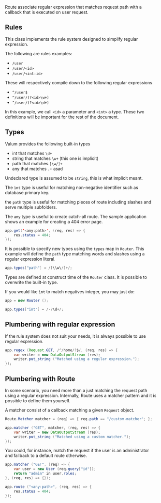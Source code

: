 Route associate regular expression that matches request path with a callback
that is executed on user request.

Rules
-----

This class implements the rule system designed to simplify regular expression.

The following are rules examples:

 - `/user`
 - `/user/<id>`
 - `/user/<int:id>`

These will respectively compile down to the following regular expressions

 - `^/user$`
 - `^/user/(?<id>\w+)`
 - `^/user/(?<id>\d+)`

In this example, we call `<id>` a parameter and `<int>` a type. These two
definitions will be important for the rest of the document.

Types
-----

Valum provides the following built-in types

 - int that matches `\d+`
 - string that matches `\w+` (this one is implicit)
 - path that matches `[\w/]+`
 - any that matches `.+` asad

Undeclared type is assumed to be `string`, this is what implicit meant.

The `ìnt` type is useful for matching non-negative identifier such as database
primary key.

the `path` type is useful for matching pieces of route including slashes and
serve multiple subfolders.

The `any` type is useful to create catch-all route. The sample application shows
an example for creating a 404 error page.

```java
app.get('<any:path>', (req, res) => {
    res.status = 404;
});
```

It is possible to specify new types using the `types` map in `Router`. This
example will define the `path` type matching words and slashes using a regular
expression literal.

```java
app.types["path"] = /[\\w\/]+/;
```

Types are defined at construct time of the `Router` class. It is possible to
overwrite the built-in type.

If you would like `ìnt` to match negatives integer, you may just do:

```java
app = new Router ();

app.types["int"] = /-?\d+/;
```

Plumbering with regular expression
----------------------------------

If the rule system does not suit your needs, it is always possible to use
regular expression.

```java
app.regex (Request.GET, /^/home/?$/, (req, res) => {
    var writer = new DataOutputStream (res);
    writer.put_string ("Matched using a regular expression.");
});
```

Plumbering with Route
---------------------

In some scenario, you need more than a just matching the request path using a
regular expression. Internally, Route uses a matcher pattern and it is possible
to define them yourself.

A matcher consist of a callback matching a given `Request` object.

```java
Route.Matcher matcher = (req) => { req.path == "/custom-matcher"; };

app.matcher ("GET", matcher, (req, res) => {
    var writer = new DataOutputStream (res);
    writer.put_string ("Matched using a custom matcher.");
});
```

You could, for instance, match the request if the user is an administrator and
fallback to a default route otherwise.

```java
app.matcher ("GET", (req) => {
    var user = new User (req.query["id"]);
    return "admin" in user.roles;
}, (req, res) => {});

app.route ("<any:path>", (req, res) => {
    res.status = 404;
});
```
